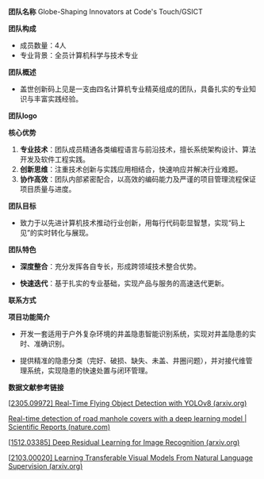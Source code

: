 **团队名称** Globe-Shaping Innovators at Code's Touch/GSICT

**团队构成**

- 成员数量：4人
- 专业背景：全员计算机科学与技术专业

**团队概述**

- 盖世创新码上见是一支由四名计算机专业精英组成的团队，具备扎实的专业知识与丰富实践经验。

**团队logo**



**核心优势**

1. **专业技术**：团队成员精通各类编程语言与前沿技术，擅长系统架构设计、算法开发及软件工程实践。
2. **创新思维**：注重技术创新与实践应用相结合，快速响应并解决行业难题。
3. **协作高效**：团队内部紧密配合，以高效的编码能力及严谨的项目管理流程保证项目质量与进度。

**团队目标**

- 致力于以先进计算机技术推动行业创新，用每行代码彰显智慧，实现“码上见”的实时转化与展现。

**团队特色**

- **深度整合**：充分发挥各自专长，形成跨领域技术整合优势。

- **快速迭代**：基于扎实的专业基础，实现产品与服务的高速迭代更新。

**联系方式**



**项目功能简介**

- 开发一套适用于户外复杂环境的井盖隐患智能识别系统，实现对井盖隐患的实时、准确识别。

- 提供精准的隐患分类（完好、破损、缺失、未盖、井圈问题），并对接代维管理系统，实现隐患的快速处置与闭环管理。

**数据文献参考链接**

[[2305.09972\] Real-Time Flying Object Detection with YOLOv8 (arxiv.org)](https://arxiv.org/abs/2305.09972)

[Real-time detection of road manhole covers with a deep learning model | Scientific Reports (nature.com)](https://www.nature.com/articles/s41598-023-43173-z)

[[1512.03385\] Deep Residual Learning for Image Recognition (arxiv.org)](https://arxiv.org/abs/1512.03385)

[[2103.00020\] Learning Transferable Visual Models From Natural Language Supervision (arxiv.org)](https://arxiv.org/abs/2103.00020)